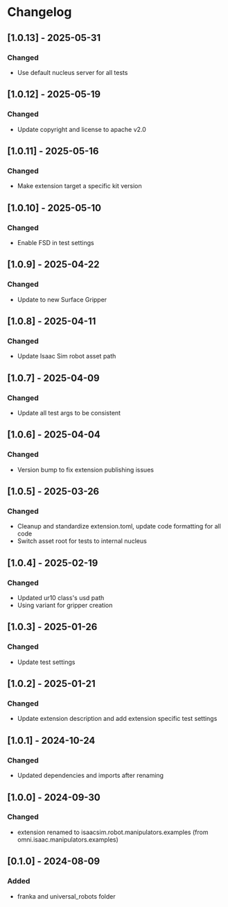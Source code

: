 # Changelog
## [1.0.13] - 2025-05-31
### Changed
- Use default nucleus server for all tests

## [1.0.12] - 2025-05-19
### Changed
- Update copyright and license to apache v2.0

## [1.0.11] - 2025-05-16
### Changed
- Make extension target a specific kit version

## [1.0.10] - 2025-05-10
### Changed
- Enable FSD in test settings

## [1.0.9] - 2025-04-22
### Changed
- Update to new Surface Gripper

## [1.0.8] - 2025-04-11
### Changed
- Update Isaac Sim robot asset path

## [1.0.7] - 2025-04-09
### Changed
- Update all test args to be consistent

## [1.0.6] - 2025-04-04
### Changed
- Version bump to fix extension publishing issues

## [1.0.5] - 2025-03-26
### Changed
- Cleanup and standardize extension.toml, update code formatting for all code
- Switch asset root for tests to internal nucleus

## [1.0.4] - 2025-02-19
### Changed
- Updated ur10 class's usd path
- Using variant for gripper creation

## [1.0.3] - 2025-01-26
### Changed
- Update test settings

## [1.0.2] - 2025-01-21
### Changed
- Update extension description and add extension specific test settings

## [1.0.1] - 2024-10-24
### Changed
- Updated dependencies and imports after renaming

## [1.0.0] - 2024-09-30
### Changed
- extension renamed to isaacsim.robot.manipulators.examples (from omni.isaac.manipulators.examples)

## [0.1.0] - 2024-08-09
### Added
- franka and universal_robots folder
